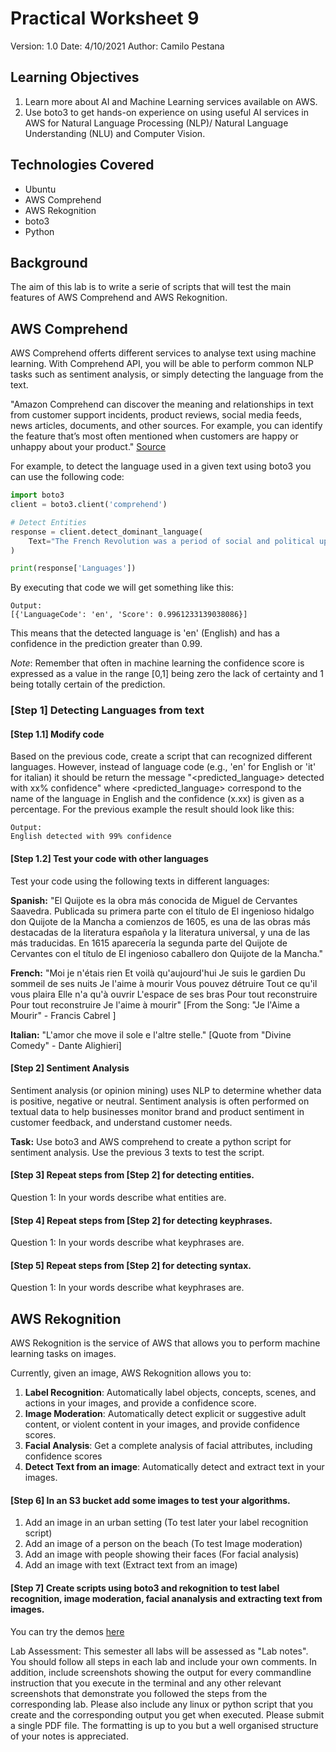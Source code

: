 # Practical Worksheet 9

Version: 1.0 Date: 4/10/2021 Author: Camilo Pestana

## Learning Objectives

1. Learn more about AI and Machine Learning services available on AWS.
2. Use boto3 to get hands-on experience on using useful AI services in AWS for Natural Language Processing (NLP)/ Natural Language Understanding (NLU) and Computer Vision.

## Technologies Covered
- Ubuntu
- AWS Comprehend
- AWS Rekognition
- boto3
- Python

## Background

The aim of this lab is to write a serie of scripts that will test the main features of AWS Comprehend and AWS Rekognition.

## AWS Comprehend

AWS Comprehend offerts different services to analyse text using machine learning. With Comprehend API, you will be able to perform common NLP tasks such as sentiment analysis, or simply detecting the language from the text.

"Amazon Comprehend can discover the meaning and relationships in text from customer support incidents, product reviews, social media feeds, news articles, documents, and other sources. For example, you can identify the feature that’s most often mentioned when customers are happy or unhappy about your product."
[Source](https://ap-southeast-2.console.aws.amazon.com/comprehend/v2/home?region=ap-southeast-2#welcome)

For example, to detect the language used in a given text using boto3 you can use the following code:
```python
import boto3
client = boto3.client('comprehend')

# Detect Entities
response = client.detect_dominant_language(
    Text="The French Revolution was a period of social and political upheaval in France and its colonies beginning in 1789 and ending in 1799.",
)

print(response['Languages'])
```

By executing that code we will get something like this:
```
Output:
[{'LanguageCode': 'en', 'Score': 0.9961233139038086}]
```
This means that the detected language is 'en' (English) and has a confidence in the prediction greater than 0.99. 

*Note*: Remember that often in machine learning the confidence score is expressed as a value in the range [0,1] being zero the lack of certainty and 1 being totally certain of the prediction.

### [Step 1] Detecting Languages from text

#### [Step 1.1] Modify code
Based on the previous code, create a script that can recognized different languages. However, instead of language code (e.g., 'en' for English or 'it' for italian) it should be return the message "<predicted_language> detected with xx% confidence" where <predicted_language> correspond to the name of the language in English and the confidence (x.xx) is given as a percentage. For the previous example the result should look like this:
```
Output:
English detected with 99% confidence
```
#### [Step 1.2] Test your code with other languages

Test your code using the following texts in different languages:

**Spanish:**
"El Quijote es la obra más conocida de Miguel de Cervantes Saavedra. Publicada su primera parte con el título de El ingenioso hidalgo don Quijote de la Mancha a comienzos de 1605, es una de las obras más destacadas de la literatura española y la literatura universal, y una de las más traducidas. En 1615 aparecería la segunda parte del Quijote de Cervantes con el título de El ingenioso caballero don Quijote de la Mancha."

**French:**
"Moi je n'étais rien Et voilà qu'aujourd'hui Je suis le gardien Du sommeil de ses nuits Je l'aime à mourir Vous pouvez détruire Tout ce qu'il vous plaira Elle n'a qu'à ouvrir L'espace de ses bras Pour tout reconstruire Pour tout reconstruire Je l'aime à mourir"
[From the Song: "Je l'Aime a Mourir" - Francis Cabrel ]

**Italian:**
"L'amor che move il sole e l'altre stelle."
[Quote from "Divine Comedy" - Dante Alighieri]

#### [Step 2] Sentiment Analysis

Sentiment analysis (or opinion mining) uses NLP to determine whether data is positive, negative or neutral. Sentiment analysis is often performed on textual data to help businesses monitor brand and product sentiment in customer feedback, and understand customer needs.

**Task:** Use boto3 and AWS comprehend to create a python script for sentiment analysis. Use the previous 3 texts to test the script.

#### [Step 3] Repeat steps from [Step 2] for detecting entities.
Question 1: In your words describe what entities are.

#### [Step 4] Repeat steps from [Step 2] for detecting keyphrases.
Question 1: In your words describe what keyphrases are.

#### [Step 5] Repeat steps from [Step 2] for detecting syntax.
Question 1: In your words describe what keyphrases are.

## AWS Rekognition

AWS Rekognition is the service of AWS that allows you to perform machine learning tasks on images.

Currently, given an image, AWS Rekognition allows you to:
1. **Label Recognition**: Automatically label objects, concepts, scenes, and actions in your images, and provide a confidence score.
2. **Image Moderation**: Automatically detect explicit or suggestive adult content, or violent content in your images, and provide confidence scores.
3. **Facial Analysis**: Get a complete analysis of facial attributes, including confidence scores
4. **Detect Text from an image**: Automatically detect and extract text in your images.

#### [Step 6] In an S3 bucket add some images to test your algorithms.
1. Add an image in an urban setting (To test later your label recognition script)
2. Add an image of a person on the beach (To test Image moderation)
2. Add an image with people showing their faces (For facial analysis)
3. Add an image with text (Extract text from an image)

#### [Step 7] Create scripts using boto3 and rekognition to test label recognition, image moderation, facial ananalysis and extracting text from images.

You can try the demos [here](https://ap-southeast-2.console.aws.amazon.com/rekognition/home?region=ap-southeast-2#)


Lab Assessment:
This semester all labs will be assessed as "Lab notes". You should follow all steps in each lab and include your own comments. In addition, include screenshots showing the output for every commandline instruction that you execute in the terminal and any other relevant screenshots that demonstrate you followed the steps from the corresponding lab. Please also include any linux or python script that you create and the corresponding output you get when executed.
Please submit a single PDF file. The formatting is up to you but a well organised structure of your notes is appreciated.
